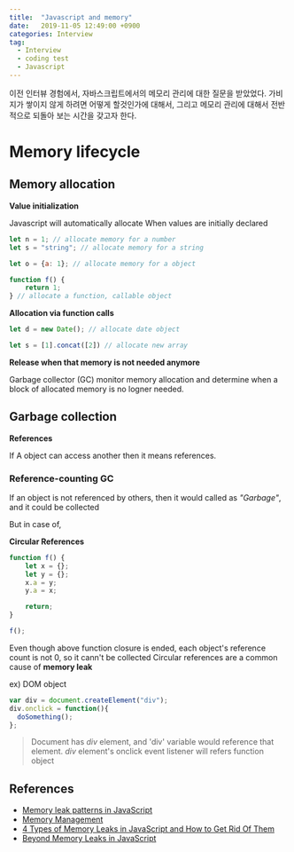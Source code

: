 ```yaml
---
title:  "Javascript and memory"
date:   2019-11-05 12:49:00 +0900
categories: Interview
tag:
  - Interview
  - coding test
  - Javascript
---
```


이전 인터뷰 경험에서, 자바스크립트에서의 메모리 관리에 대한 질문을 받았었다.
가비지가 쌓이지 않게 하려면 어떻게 할것인가에 대해서, 그리고 메모리 관리에 대해서 전반적으로 되돌아 보는 시간을 갖고자 한다.

# Memory lifecycle #

## Memory allocation ##

**Value initialization**

Javascript will automatically allocate When values are initially declared

```javascript
let n = 1; // allocate memory for a number
let s = "string"; // allocate memory for a string

let o = {a: 1}; // allocate memory for a object

function f() {
    return 1;
} // allocate a function, callable object
```

**Allocation via function calls**

```javascript
let d = new Date(); // allocate date object

let s = [1].concat([2]) // allocate new array 
```


**Release when that memory is not needed anymore**

Garbage collector (GC) monitor memory allocation and determine when a block of allocated memory is no logner needed.

## Garbage collection ##

**References**

If A object can access another then it means references.

### Reference-counting GC ### 

If an object is not referenced by others, then it would called as *"Garbage"*, and it could be collected

But in case of, 

**Circular References**

```javascript
function f() {
    let x = {};
    let y = {};
    x.a = y;
    y.a = x;

    return;
}

f();
```
Even though above function closure is ended, each object's reference count is not 0, so it cann't be collected
Circular references are a common cause of **memory leak**

ex) DOM object

```javascript
var div = document.createElement("div");
div.onclick = function(){
  doSomething();
};
```

> Document has *div* element, and 'div' variable would reference that element.
> *div* element's onclick event listener will refers function object



## References ##
- [Memory leak patterns in JavaScript](https://www.ibm.com/developerworks/web/library/wa-memleak/wa-memleak-pdf.pdf)
- [Memory Management](https://developer.mozilla.org/ko/docs/Web/JavaScript/Memory_Management)
- [4 Types of Memory Leaks in JavaScript and How to Get Rid Of Them](https://auth0.com/blog/four-types-of-leaks-in-your-javascript-code-and-how-to-get-rid-of-them/)
- [Beyond Memory Leaks in JavaScript
](https://medium.com/outsystems-experts/beyond-memory-leaks-in-javascript-d27fd48ae67e)